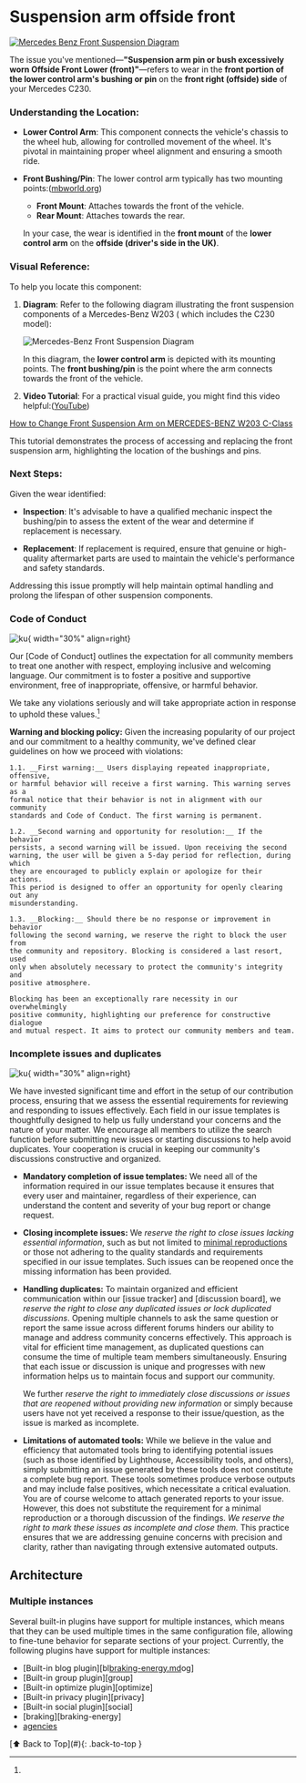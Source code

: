 # Suspension arm offside front

[![Mercedes Benz Front Suspension Diagram](https://tse3.mm.bing.net/th/id/OIP.zsiP1KgjfeGYdDxUkEBWLgHaFd?pid=Api)](https://stewart-switch.com/mercedes-benz-front-suspension-diagram)

The issue you've mentioned—**"Suspension arm pin or bush excessively worn Offside Front Lower (front)"**—refers to wear
in the **front portion of the lower control arm's bushing or pin** on the **front right (offside) side** of your
Mercedes C230.

### Understanding the Location:

* **Lower Control Arm**: This component connects the vehicle's chassis to the wheel hub, allowing for controlled
  movement of the wheel. It's pivotal in maintaining proper wheel alignment and ensuring a smooth ride.

* **Front Bushing/Pin**: The lower control arm typically has two mounting points:([mbworld.org][1])

    * **Front Mount**: Attaches towards the front of the vehicle.
    * **Rear Mount**: Attaches towards the rear.

  In your case, the wear is identified in the **front mount** of the **lower control arm** on the **offside (driver's
  side in the UK)**.

### Visual Reference:

To help you locate this component:

1. **Diagram**: Refer to the following diagram illustrating the front suspension components of a Mercedes-Benz W203 (
   which includes the C230 model):

   ![Mercedes-Benz Front Suspension Diagram](https://stewart-switch.com/mercedes-benz-front-suspension-diagram)

   In this diagram, the **lower control arm** is depicted with its mounting points. The **front bushing/pin** is the
   point where the arm connects towards the front of the vehicle.

2. **Video Tutorial**: For a practical visual guide, you might find this video helpful:([YouTube][2])

[How to Change Front Suspension Arm on MERCEDES-BENZ W203 C-Class](https://www.youtube.com/watch?v=rKo-waAacs4&utm_source=chatgpt.com)

This tutorial demonstrates the process of accessing and replacing the front suspension arm, highlighting the location of
the bushings and pins.

### Next Steps:

Given the wear identified:

* **Inspection**: It's advisable to have a qualified mechanic inspect the bushing/pin to assess the extent of the wear
  and determine if replacement is necessary.

* **Replacement**: If replacement is required, ensure that genuine or high-quality aftermarket parts are used to
  maintain the vehicle's performance and safety standards.

Addressing this issue promptly will help maintain optimal handling and prolong the lifespan of other suspension
components.

[1]: https://mbworld.org/forums/c-class-w203/503392-replacing-front-control-arm-bushings.html?utm_source=chatgpt.com "Replacing front control arm bushings - MBWorld.org Forums"

[2]: https://www.youtube.com/watch?v=rKo-waAacs4&utm_source=chatgpt.com "How to change front suspension arm on MERCEDES-BENZ W203 C ..."

### Code of Conduct
![ku](img/merc.jpg){ width="30%" align=right}

Our [Code of Conduct] outlines the expectation for all community members to
treat one another with respect, employing inclusive and welcoming language. Our
commitment is to foster a positive and supportive environment, free of
inappropriate, offensive, or harmful behavior.

We take any violations seriously and will take appropriate action in response to
uphold these values.[^1]

[^1]:
__Warning and blocking policy:__
Given the increasing popularity of our project and our commitment to a
healthy community, we've defined clear guidelines on how we proceed with
violations:

    1.1. __First warning:__ Users displaying repeated inappropriate, offensive,
    or harmful behavior will receive a first warning. This warning serves as a
    formal notice that their behavior is not in alignment with our community
    standards and Code of Conduct. The first warning is permanent.

    1.2. __Second warning and opportunity for resolution:__ If the behavior
    persists, a second warning will be issued. Upon receiving the second
    warning, the user will be given a 5-day period for reflection, during which
    they are encouraged to publicly explain or apologize for their actions.
    This period is designed to offer an opportunity for openly clearing out any
    misunderstanding.

    1.3. __Blocking:__ Should there be no response or improvement in behavior
    following the second warning, we reserve the right to block the user from
    the community and repository. Blocking is considered a last resort, used
    only when absolutely necessary to protect the community's integrity and
    positive atmosphere.

    Blocking has been an exceptionally rare necessity in our overwhelmingly
    positive community, highlighting our preference for constructive dialogue
    and mutual respect. It aims to protect our community members and team.

### Incomplete issues and duplicates
![ku](img/merc.jpg){ width="30%" align=right}

We have invested significant time and effort in the setup of our contribution
process, ensuring that we assess the essential requirements for reviewing and
responding to issues effectively. Each field in our issue templates is
thoughtfully designed to help us fully understand your concerns and the nature
of your matter. We encourage all members to utilize the search function before
submitting new issues or starting discussions to help avoid duplicates. Your
cooperation is crucial in keeping our community's discussions constructive and
organized.

- __Mandatory completion of issue templates:__ We need all of the information
  required in our issue templates because it ensures that every user and
  maintainer, regardless of their experience, can understand the content and
  severity of your bug report or change request.

- __Closing incomplete issues:__
  We _reserve the right to close issues lacking essential information_, such as
  but not limited to [minimal reproductions] or those not adhering to the
  quality standards and requirements specified in our issue templates. Such
  issues can be reopened once the missing information has been provided.

- __Handling duplicates:__ To maintain organized and efficient
  communication within our [issue tracker] and [discussion board], we
  _reserve the right to close any duplicated issues or lock duplicated
  discussions_. Opening multiple channels to ask the same question or report the
  same issue across different forums hinders our ability to manage and address
  community concerns effectively. This approach is vital for efficient time
  management, as duplicated questions can consume the time of multiple team
  members simultaneously. Ensuring that each issue or discussion is unique and
  progresses with new information helps us to maintain focus and support our
  community.

  We further _reserve the right to immediately close discussions or issues that
  are reopened without providing new information_ or simply because users have
  not yet received a response to their issue/question, as the issue is marked as
  incomplete.

- __Limitations of automated tools:__  While we believe in the value and
  efficiency that automated tools bring to identifying potential issues (such
  as those identified by Lighthouse, Accessibility tools, and others), simply
  submitting an issue generated by these tools does not constitute a complete
  bug report. These tools sometimes produce verbose outputs and may include
  false positives, which necessitate a critical evaluation. You are of course
  welcome to attach generated reports to your issue. However, this does not
  substitute the requirement for a minimal reproduction or a thorough discussion
  of the findings. _We reserve the right to mark these issues as incomplete and
  close them._ This practice ensures that we are addressing genuine concerns
  with precision and clarity, rather than navigating through extensive automated
  outputs.

[minimal reproductions]: ../guides/creating-a-reproduction.md

[blog]: blog.md

[search]: search.md

[tags]: tags.md

[typeset]: typeset.md

## Architecture

### Multiple instances

Several built-in plugins have support for multiple instances, which means that
they can be used multiple times in the same configuration file, allowing to
fine-tune behavior for separate sections of your project. Currently, the
following plugins have support for multiple instances:

<div class="mdx-columns" markdown>

- [Built-in blog plugin][bl[braking-energy.md](braking-energy.md)og]
- [Built-in group plugin][group]
- [Built-in optimize plugin][optimize]
- [Built-in privacy plugin][privacy]
- [Built-in social plugin][social]
- [braking][braking-energy]
- [agencies](../job/agencies%20generally%20do%20not%20contact%20a%20candidate%E2%80%99s%20current%20employer.md)

</div>
[⬆️ Back to Top](#){: .back-to-top }


